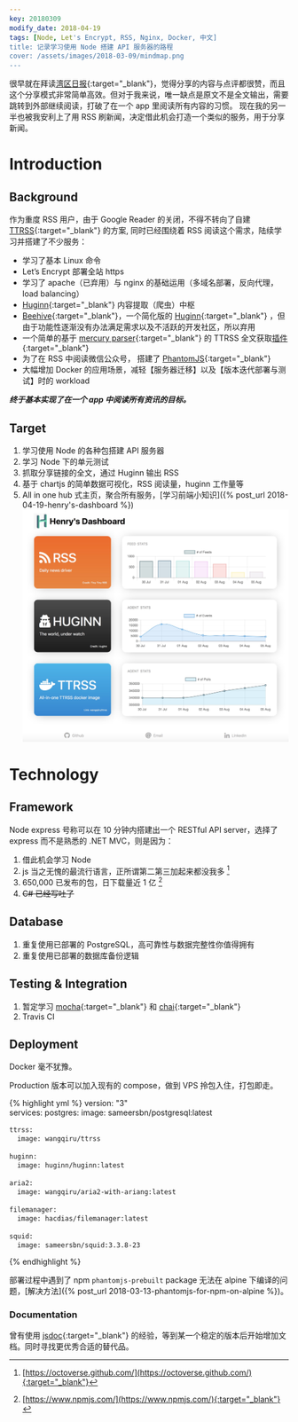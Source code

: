 ```yaml
---
key: 20180309
modify_date: 2018-04-19
tags: [Node, Let's Encrypt, RSS, Nginx, Docker, 中文]
title: 记录学习使用 Node 搭建 API 服务器的路程
cover: /assets/images/2018-03-09/mindmap.png
---
```


很早就在拜读[湾区日报](https://wanqu.co/b/7/2015-05-24-behind-the-scenes.html){:target="_blank"}，觉得分享的内容与点评都很赞，而且这个分享模式非常简单高效。但对于我来说，唯一缺点是原文不是全文输出，需要跳转到外部继续阅读，打破了在一个 app 里阅读所有内容的习惯。 现在我的另一半也被我安利上了用 RSS 刷新闻，决定借此机会打造一个类似的服务，用于分享新闻。

<!--more-->

# Introduction

## Background

作为重度 RSS 用户，由于 Google Reader 的关闭，不得不转向了自建 [TTRSS](https://tt-rss.org/){:target="_blank"} 的方案, 同时已经围绕着 RSS 阅读这个需求，陆续学习并搭建了不少服务：

* 学习了基本 Linux 命令
* Let’s Encrypt 部署全站 https
* 学习了 apache（已弃用）与 nginx 的基础运用（多域名部署，反向代理，load balancing）
* [Huginn](https://github.com/huginn/huginn){:target="_blank"} 内容提取（爬虫）中枢
* [Beehive](https://github.com/muesli/beehive){:target="_blank"}，一个简化版的 [Huginn](https://github.com/huginn/huginn){:target="_blank"} ，但由于功能性逐渐没有办法满足需求以及不活跃的开发社区，所以弃用
* 一个简单的基于 [mercury parser](https://mercury.postlight.com/web-parser/){:target="_blank"} 的 TTRSS 全文获取[插件](https://github.com/HenryQW/mercury_fulltext){:target="_blank"}
* 为了在 RSS 中阅读微信公众号， 搭建了 [PhantomJS](http://phantomjs.org/){:target="_blank"}
* 大幅增加 Docker 的应用场景，减轻【服务器迁移】以及【版本迭代部署与测试】时的 workload

***终于基本实现了在一个 app 中阅读所有资讯的目标。***

## Target

1. 学习使用 Node 的各种包搭建 API 服务器
2. 学习 Node 下的单元测试
3. 抓取分享链接的全文，通过 Huginn 输出 RSS
4. 基于 chartjs 的简单数据可视化，RSS 阅读量，huginn 工作量等
5. All in one hub 式主页，聚合所有服务，[学习前端小知识]({% post_url 2018-04-19-henry's-dashboard %})
![All in one hub 式主页](/assets/images/2018-04-19/dashboard.jpg)

# Technology

## Framework 

Node express 号称可以在 10 分钟内搭建出一个 RESTful API server，选择了 express 而不是熟悉的 .NET MVC，则是因为：

1. 借此机会学习 Node
1. js 当之无愧的最流行语言，正所谓第二第三加起来都没我多 [^1]
1. 650,000 已发布的包，日下载量近 1 亿 [^2]
1. ~~C# 已经写吐了~~

## Database

1. 重复使用已部署的 PostgreSQL，高可靠性与数据完整性你值得拥有
1. 重复使用已部署的数据库备份逻辑

## Testing & Integration

1. 暂定学习 [mocha](https://mochajs.org/){:target="_blank"} 和 [chai](http://chaijs.com/){:target="_blank"}
1. Travis CI

## Deployment

Docker 毫不犹豫。

Production 版本可以加入现有的 compose，做到 VPS 拎包入住，打包即走。

{% highlight yml %}
version: "3"  
services:
    postgres:
      image: sameersbn/postgresql:latest

    ttrss:
      image: wangqiru/ttrss

    huginn:
      image: huginn/huginn:latest

    aria2:
      image: wangqiru/aria2-with-ariang:latest

    filemanager:
      image: hacdias/filemanager:latest

    squid:
      image: sameersbn/squid:3.3.8-23
{% endhighlight %}

部署过程中遇到了 npm `phantomjs-prebuilt` package 无法在 alpine 下编译的问题，[解决方法]({% post_url 2018-03-13-phantomjs-for-npm-on-alpine %})。

### Documentation

曾有使用 [jsdoc](http://usejsdoc.org/){:target="_blank"} 的经验，等到某一个稳定的版本后开始增加文档。同时寻找更优秀合适的替代品。

[^1]:  [https://octoverse.github.com/](https://octoverse.github.com/){:target="_blank"} 
[^2]:  [https://www.npmjs.com/](https://www.npmjs.com/){:target="_blank"} 

